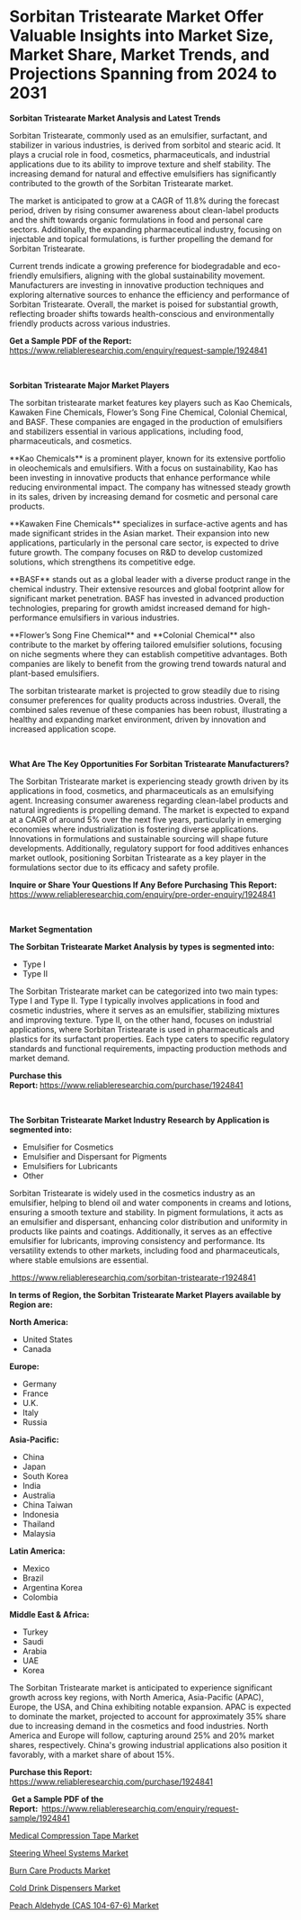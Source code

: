 <p><h1>Sorbitan Tristearate Market Offer Valuable Insights into Market Size, Market Share, Market Trends, and Projections Spanning from 2024 to 2031</h1></p><p><strong>Sorbitan Tristearate Market Analysis and Latest Trends</strong></p>
<p><p>Sorbitan Tristearate, commonly used as an emulsifier, surfactant, and stabilizer in various industries, is derived from sorbitol and stearic acid. It plays a crucial role in food, cosmetics, pharmaceuticals, and industrial applications due to its ability to improve texture and shelf stability. The increasing demand for natural and effective emulsifiers has significantly contributed to the growth of the Sorbitan Tristearate market.</p><p>The market is anticipated to grow at a CAGR of 11.8% during the forecast period, driven by rising consumer awareness about clean-label products and the shift towards organic formulations in food and personal care sectors. Additionally, the expanding pharmaceutical industry, focusing on injectable and topical formulations, is further propelling the demand for Sorbitan Tristearate. </p><p>Current trends indicate a growing preference for biodegradable and eco-friendly emulsifiers, aligning with the global sustainability movement. Manufacturers are investing in innovative production techniques and exploring alternative sources to enhance the efficiency and performance of Sorbitan Tristearate. Overall, the market is poised for substantial growth, reflecting broader shifts towards health-conscious and environmentally friendly products across various industries.</p></p>
<p><strong>Get a Sample PDF of the Report:&nbsp;</strong> <a href="https://www.reliableresearchiq.com/enquiry/request-sample/1924841?utm_campaign=1554&utm_medium=2&utm_source=Github&utm_content=ia&utm_term=24102024&utm_id=sorbitan-tristearate">https://www.reliableresearchiq.com/enquiry/request-sample/1924841</a></p>
<p>&nbsp;</p>
<p><strong>Sorbitan Tristearate Major Market Players</strong></p>
<p><p>The sorbitan tristearate market features key players such as Kao Chemicals, Kawaken Fine Chemicals, Flower’s Song Fine Chemical, Colonial Chemical, and BASF. These companies are engaged in the production of emulsifiers and stabilizers essential in various applications, including food, pharmaceuticals, and cosmetics.</p><p>**Kao Chemicals** is a prominent player, known for its extensive portfolio in oleochemicals and emulsifiers. With a focus on sustainability, Kao has been investing in innovative products that enhance performance while reducing environmental impact. The company has witnessed steady growth in its sales, driven by increasing demand for cosmetic and personal care products.</p><p>**Kawaken Fine Chemicals** specializes in surface-active agents and has made significant strides in the Asian market. Their expansion into new applications, particularly in the personal care sector, is expected to drive future growth. The company focuses on R&D to develop customized solutions, which strengthens its competitive edge.</p><p>**BASF** stands out as a global leader with a diverse product range in the chemical industry. Their extensive resources and global footprint allow for significant market penetration. BASF has invested in advanced production technologies, preparing for growth amidst increased demand for high-performance emulsifiers in various industries.</p><p>**Flower’s Song Fine Chemical** and **Colonial Chemical** also contribute to the market by offering tailored emulsifier solutions, focusing on niche segments where they can establish competitive advantages. Both companies are likely to benefit from the growing trend towards natural and plant-based emulsifiers.</p><p>The sorbitan tristearate market is projected to grow steadily due to rising consumer preferences for quality products across industries. Overall, the combined sales revenue of these companies has been robust, illustrating a healthy and expanding market environment, driven by innovation and increased application scope.</p></p>
<p>&nbsp;</p>
<p><strong>What Are The Key Opportunities For Sorbitan Tristearate Manufacturers?</strong></p>
<p><p>The Sorbitan Tristearate market is experiencing steady growth driven by its applications in food, cosmetics, and pharmaceuticals as an emulsifying agent. Increasing consumer awareness regarding clean-label products and natural ingredients is propelling demand. The market is expected to expand at a CAGR of around 5% over the next five years, particularly in emerging economies where industrialization is fostering diverse applications. Innovations in formulations and sustainable sourcing will shape future developments. Additionally, regulatory support for food additives enhances market outlook, positioning Sorbitan Tristearate as a key player in the formulations sector due to its efficacy and safety profile.</p></p>
<p><strong>Inquire or Share Your Questions If Any Before Purchasing This Report:</strong> <a href="https://www.reliableresearchiq.com/enquiry/pre-order-enquiry/1924841?utm_campaign=1554&utm_medium=2&utm_source=Github&utm_content=ia&utm_term=24102024&utm_id=sorbitan-tristearate">https://www.reliableresearchiq.com/enquiry/pre-order-enquiry/1924841</a></p>
<p>&nbsp;</p>
<p><strong>Market Segmentation</strong></p>
<p><strong>The Sorbitan Tristearate Market Analysis by types is segmented into:</strong></p>
<p><ul><li>Type I</li><li>Type II</li></ul></p>
<p><p>The Sorbitan Tristearate market can be categorized into two main types: Type I and Type II. Type I typically involves applications in food and cosmetic industries, where it serves as an emulsifier, stabilizing mixtures and improving texture. Type II, on the other hand, focuses on industrial applications, where Sorbitan Tristearate is used in pharmaceuticals and plastics for its surfactant properties. Each type caters to specific regulatory standards and functional requirements, impacting production methods and market demand.</p></p>
<p><strong>Purchase this Report:&nbsp;</strong><a href="https://www.reliableresearchiq.com/purchase/1924841?utm_campaign=1554&utm_medium=2&utm_source=Github&utm_content=ia&utm_term=24102024&utm_id=sorbitan-tristearate">https://www.reliableresearchiq.com/purchase/1924841</a></p>
<p>&nbsp;</p>
<p><strong>The Sorbitan Tristearate Market Industry Research by Application is segmented into:</strong></p>
<p><ul><li>Emulsifier for Cosmetics</li><li>Emulsifier and Dispersant for Pigments</li><li>Emulsifiers for Lubricants</li><li>Other</li></ul></p>
<p><p>Sorbitan Tristearate is widely used in the cosmetics industry as an emulsifier, helping to blend oil and water components in creams and lotions, ensuring a smooth texture and stability. In pigment formulations, it acts as an emulsifier and dispersant, enhancing color distribution and uniformity in products like paints and coatings. Additionally, it serves as an effective emulsifier for lubricants, improving consistency and performance. Its versatility extends to other markets, including food and pharmaceuticals, where stable emulsions are essential.</p></p>
<p><a href="https://www.reliableresearchiq.com/sorbitan-tristearate-r1924841?utm_campaign=1554&utm_medium=2&utm_source=Github&utm_content=ia&utm_term=24102024&utm_id=sorbitan-tristearate">&nbsp;https://www.reliableresearchiq.com/sorbitan-tristearate-r1924841</a></p>
<p><strong>In terms of Region, the Sorbitan Tristearate Market Players available by Region are:</strong></p>
<p>
    <p> <strong> North America: </strong>
        <ul>
            <li>United States</li>
            <li>Canada</li>
        </ul>
        </p> 
    <p> <strong> Europe: </strong>
        <ul>
            <li>Germany</li>
            <li>France</li>
            <li>U.K.</li>
            <li>Italy</li>
            <li>Russia</li>
        </ul>
        </p> 
    <p> <strong> Asia-Pacific: </strong>
        <ul>
            <li>China</li>
            <li>Japan</li>
            <li>South Korea</li>
            <li>India</li>
            <li>Australia</li>
            <li>China Taiwan</li>
            <li>Indonesia</li>
            <li>Thailand</li>
            <li>Malaysia</li>
        </ul>
        </p> 
    <p> <strong> Latin America: </strong>
        <ul>
            <li>Mexico</li>
            <li>Brazil</li>
            <li>Argentina Korea</li>
            <li>Colombia</li>
        </ul>
        </p> 
    <p> <strong> Middle East & Africa: </strong>
        <ul>
            <li>Turkey</li>
            <li>Saudi</li>
            <li>Arabia</li>
            <li>UAE</li>
            <li>Korea</li>
        </ul>
    </p>
    </p>
<p><p>The Sorbitan Tristearate market is anticipated to experience significant growth across key regions, with North America, Asia-Pacific (APAC), Europe, the USA, and China exhibiting notable expansion. APAC is expected to dominate the market, projected to account for approximately 35% share due to increasing demand in the cosmetics and food industries. North America and Europe will follow, capturing around 25% and 20% market shares, respectively. China's growing industrial applications also position it favorably, with a market share of about 15%.</p></p>
<p><strong>Purchase this Report: </strong><a href="https://www.reliableresearchiq.com/purchase/1924841?utm_campaign=1554&utm_medium=2&utm_source=Github&utm_content=ia&utm_term=24102024&utm_id=sorbitan-tristearate">https://www.reliableresearchiq.com/purchase/1924841</a></p>
<p>&nbsp;<strong>Get a Sample PDF of the Report:&nbsp;&nbsp;</strong><a href="https://www.reliableresearchiq.com/enquiry/request-sample/1924841?utm_campaign=1554&utm_medium=2&utm_source=Github&utm_content=ia&utm_term=24102024&utm_id=sorbitan-tristearate">https://www.reliableresearchiq.com/enquiry/request-sample/1924841</a></p>
<p><strong></strong></p>
<p><p><a href="https://www.linkedin.com/pulse/future-ready-strategic-insights-global-medical-compression-w9m8c?utm_campaign=1554&utm_medium=2&utm_source=Github&utm_content=ia&utm_term=24102024&utm_id=sorbitan-tristearate">Medical Compression Tape Market</a></p><p><a href="https://issuu.com/reportprime-2/docs/steering-wheel-systems-market-size-_527f0254505b2d?utm_campaign=1554&utm_medium=2&utm_source=Github&utm_content=ia&utm_term=24102024&utm_id=sorbitan-tristearate">Steering Wheel Systems Market</a></p><p><a href="https://www.linkedin.com/pulse/burn-care-products-market-outlook-complete-industry-analysis-pphdc?utm_campaign=1554&utm_medium=2&utm_source=Github&utm_content=ia&utm_term=24102024&utm_id=sorbitan-tristearate">Burn Care Products Market</a></p><p><a href="https://issuu.com/reportprime-2/docs/cold-drink-dispensers-market-size-2_044b2c12bbb6bb?utm_campaign=1554&utm_medium=2&utm_source=Github&utm_content=ia&utm_term=24102024&utm_id=sorbitan-tristearate">Cold Drink Dispensers Market</a></p><p><a href="https://github.com/wenonaelwil/Market-Research-Report-List-1/blob/main/peach-aldehyde-cas-104-67-6-market.md?utm_campaign=1554&utm_medium=2&utm_source=Github&utm_content=ia&utm_term=24102024&utm_id=sorbitan-tristearate">Peach Aldehyde (CAS 104-67-6) Market</a></p></p>